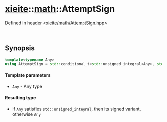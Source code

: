 # [xieite](../xieite.md)\:\:[math](../math.md)\:\:AttemptSign
Defined in header [<xieite/math/AttemptSign.hpp>](../../include/xieite/math/AttemptSign.hpp)

&nbsp;

## Synopsis
```cpp
template<typename Any>
using AttemptSign = std::conditional_t<std::unsigned_integral<Any>, std::make_signed<Any>, std::type_identity<Any>>::type;
```
#### Template parameters
- `Any` - Any type
#### Resulting type
- If `Any` satisfies `std::unsigned_integral`, then its signed variant, otherwise `Any`
